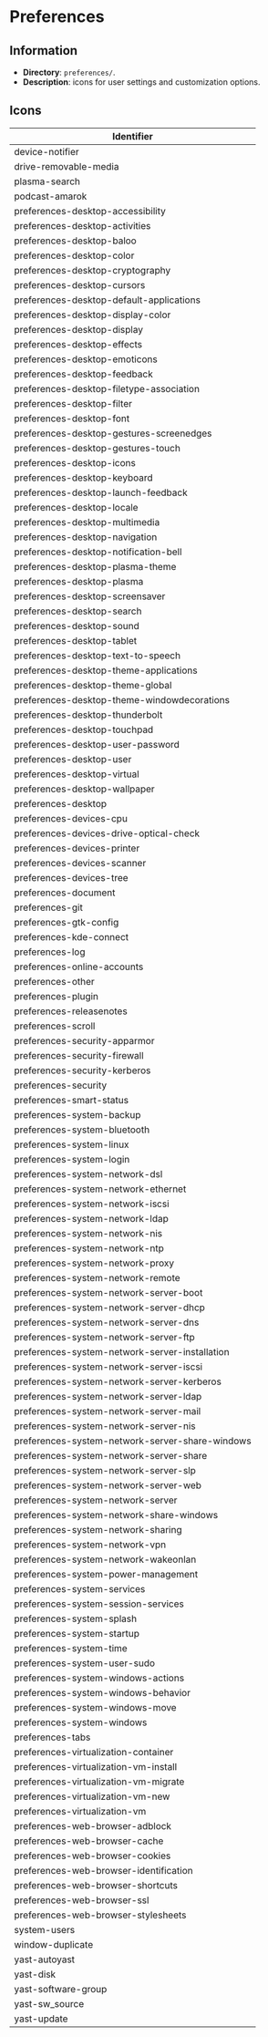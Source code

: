 # Preferences

## Information

- **Directory**: `preferences/`.
- **Description**: icons for user settings and customization options.

## Icons

| Identifier                                      |
| ----------------------------------------------- |
| device-notifier                                 |
| drive-removable-media                           |
| plasma-search                                   |
| podcast-amarok                                  |
| preferences-desktop-accessibility               |
| preferences-desktop-activities                  |
| preferences-desktop-baloo                       |
| preferences-desktop-color                       |
| preferences-desktop-cryptography                |
| preferences-desktop-cursors                     |
| preferences-desktop-default-applications        |
| preferences-desktop-display-color               |
| preferences-desktop-display                     |
| preferences-desktop-effects                     |
| preferences-desktop-emoticons                   |
| preferences-desktop-feedback                    |
| preferences-desktop-filetype-association        |
| preferences-desktop-filter                      |
| preferences-desktop-font                        |
| preferences-desktop-gestures-screenedges        |
| preferences-desktop-gestures-touch              |
| preferences-desktop-icons                       |
| preferences-desktop-keyboard                    |
| preferences-desktop-launch-feedback             |
| preferences-desktop-locale                      |
| preferences-desktop-multimedia                  |
| preferences-desktop-navigation                  |
| preferences-desktop-notification-bell           |
| preferences-desktop-plasma-theme                |
| preferences-desktop-plasma                      |
| preferences-desktop-screensaver                 |
| preferences-desktop-search                      |
| preferences-desktop-sound                       |
| preferences-desktop-tablet                      |
| preferences-desktop-text-to-speech              |
| preferences-desktop-theme-applications          |
| preferences-desktop-theme-global                |
| preferences-desktop-theme-windowdecorations     |
| preferences-desktop-thunderbolt                 |
| preferences-desktop-touchpad                    |
| preferences-desktop-user-password               |
| preferences-desktop-user                        |
| preferences-desktop-virtual                     |
| preferences-desktop-wallpaper                   |
| preferences-desktop                             |
| preferences-devices-cpu                         |
| preferences-devices-drive-optical-check         |
| preferences-devices-printer                     |
| preferences-devices-scanner                     |
| preferences-devices-tree                        |
| preferences-document                            |
| preferences-git                                 |
| preferences-gtk-config                          |
| preferences-kde-connect                         |
| preferences-log                                 |
| preferences-online-accounts                     |
| preferences-other                               |
| preferences-plugin                              |
| preferences-releasenotes                        |
| preferences-scroll                              |
| preferences-security-apparmor                   |
| preferences-security-firewall                   |
| preferences-security-kerberos                   |
| preferences-security                            |
| preferences-smart-status                        |
| preferences-system-backup                       |
| preferences-system-bluetooth                    |
| preferences-system-linux                        |
| preferences-system-login                        |
| preferences-system-network-dsl                  |
| preferences-system-network-ethernet             |
| preferences-system-network-iscsi                |
| preferences-system-network-ldap                 |
| preferences-system-network-nis                  |
| preferences-system-network-ntp                  |
| preferences-system-network-proxy                |
| preferences-system-network-remote               |
| preferences-system-network-server-boot          |
| preferences-system-network-server-dhcp          |
| preferences-system-network-server-dns           |
| preferences-system-network-server-ftp           |
| preferences-system-network-server-installation  |
| preferences-system-network-server-iscsi         |
| preferences-system-network-server-kerberos      |
| preferences-system-network-server-ldap          |
| preferences-system-network-server-mail          |
| preferences-system-network-server-nis           |
| preferences-system-network-server-share-windows |
| preferences-system-network-server-share         |
| preferences-system-network-server-slp           |
| preferences-system-network-server-web           |
| preferences-system-network-server               |
| preferences-system-network-share-windows        |
| preferences-system-network-sharing              |
| preferences-system-network-vpn                  |
| preferences-system-network-wakeonlan            |
| preferences-system-power-management             |
| preferences-system-services                     |
| preferences-system-session-services             |
| preferences-system-splash                       |
| preferences-system-startup                      |
| preferences-system-time                         |
| preferences-system-user-sudo                    |
| preferences-system-windows-actions              |
| preferences-system-windows-behavior             |
| preferences-system-windows-move                 |
| preferences-system-windows                      |
| preferences-tabs                                |
| preferences-virtualization-container            |
| preferences-virtualization-vm-install           |
| preferences-virtualization-vm-migrate           |
| preferences-virtualization-vm-new               |
| preferences-virtualization-vm                   |
| preferences-web-browser-adblock                 |
| preferences-web-browser-cache                   |
| preferences-web-browser-cookies                 |
| preferences-web-browser-identification          |
| preferences-web-browser-shortcuts               |
| preferences-web-browser-ssl                     |
| preferences-web-browser-stylesheets             |
| system-users                                    |
| window-duplicate                                |
| yast-autoyast                                   |
| yast-disk                                       |
| yast-software-group                             |
| yast-sw_source                                  |
| yast-update                                     |
